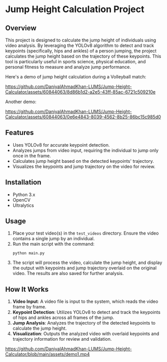 # Jump Height Calculation Project

## Overview
This project is designed to calculate the jump height of individuals using video analysis. By leveraging the YOLOv8 algorithm to detect and track keypoints (specifically, hips and ankles) of a person jumping, the project calculates the jump height based on the trajectory of these keypoints. This tool is particularly useful in sports science, physical education, and personal fitness to measure and analyze jump performance.

Here's a demo of jump height calculation during a Volleyball match:


https://github.com/DaniyalAhmadKhan-LUMS/Jump-Height-Calculator/assets/60844063/8d86b1d2-a2e5-43ff-85ac-6721c509210e


Another demo:


https://github.com/DaniyalAhmadKhan-LUMS/Jump-Height-Calculator/assets/60844063/0e6e4843-8039-4562-8b25-86bc15c985d0


## Features
- Uses YOLOv8 for accurate keypoint detection.
- Analyzes jumps from video input, requiring the individual to jump only once in the frame.
- Calculates jump height based on the detected keypoints' trajectory.
- Visualizes the keypoints and jump trajectory on the video for review.

## Installation

- Python 3.x
- OpenCV
- Ultralytics


## Usage

1. Place your test video(s) in the `test_videos` directory. Ensure the video contains a single jump by an individual.
2. Run the main script with the command:
   ```
   python main.py
   ```
3. The script will process the video, calculate the jump height, and display the output with keypoints and jump trajectory overlaid on the original video. The results are also saved for further analysis.

## How It Works
1. **Video Input**: A video file is input to the system, which reads the video frame by frame.
2. **Keypoint Detection**: Utilizes YOLOv8 to detect and track the keypoints of hips and ankles across all frames of the jump.
3. **Jump Analysis**: Analyzes the trajectory of the detected keypoints to calculate the jump height.
4. **Visualization**: Outputs the analyzed video with overlaid keypoints and trajectory information for review and validation.

https://github.com/DaniyalAhmadKhan-LUMS/Jump-Height-Calculator/blob/main/assets/demo1.mp4
